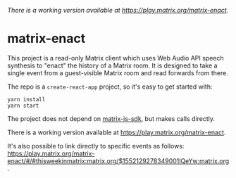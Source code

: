 
*There is a working version available at <https://play.matrix.org/matrix-enact>.*

# matrix-enact

This project is a read-only Matrix client which uses Web Audio API speech synthesis to "enact" the history of a Matrix room. It is designed to take a single event from a guest-visible Matrix room and read forwards from there.

The repo is a `create-react-app` project, so it's easy to get started with:

```
yarn install
yarn start
```

The project does not depend on [matrix-js-sdk](https://github.com/matrix-org/matrix-js-sdk/), but makes calls directly.

There is a working version available at <https://play.matrix.org/matrix-enact>.

It's also possible to link directly to specific events as follows: <https://play.matrix.org/matrix-enact/#/#thisweekinmatrix:matrix.org/$1552129278349001lQeYw:matrix.org>.
